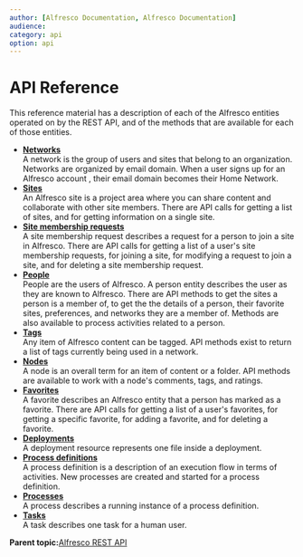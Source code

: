 ```yaml
---
author: [Alfresco Documentation, Alfresco Documentation]
audience: 
category: api
option: api
---
```


# API Reference

This reference material has a description of each of the Alfresco entities operated on by the REST API, and of the methods that are available for each of those entities.

-   **[Networks](../../../pra/1/concepts/pra-networks.md)**  
A network is the group of users and sites that belong to an organization. Networks are organized by email domain. When a user signs up for an Alfresco account , their email domain becomes their Home Network.
-   **[Sites](../../../pra/1/concepts/pra-sites.md)**  
An Alfresco site is a project area where you can share content and collaborate with other site members. There are API calls for getting a list of sites, and for getting information on a single site.
-   **[Site membership requests](../../../pra/1/concepts/pra-sitereq.md)**  
A site membership request describes a request for a person to join a site in Alfresco. There are API calls for getting a list of a user's site membership requests, for joining a site, for modifying a request to join a site, and for deleting a site membership request.
-   **[People](../../../pra/1/concepts/pra-people.md)**  
People are the users of Alfresco. A person entity describes the user as they are known to Alfresco. There are API methods to get the sites a person is a member of, to get the the details of a person, their favorite sites, preferences, and networks they are a member of. Methods are also available to process activities related to a person.
-   **[Tags](../../../pra/1/concepts/pra-tags.md)**  
Any item of Alfresco content can be tagged. API methods exist to return a list of tags currently being used in a network.
-   **[Nodes](../../../pra/1/concepts/pra-nodes.md)**  
A node is an overall term for an item of content or a folder. API methods are available to work with a node's comments, tags, and ratings.
-   **[Favorites](../../../pra/1/concepts/pra-favorites.md)**  
A favorite describes an Alfresco entity that a person has marked as a favorite. There are API calls for getting a list of a user's favorites, for getting a specific favorite, for adding a favorite, and for deleting a favorite.
-   **[Deployments](../../../pra/1/concepts/act-deployments.md)**  
 A deployment resource represents one file inside a deployment.
-   **[Process definitions](../../../pra/1/concepts/act-procdefs.md)**  
 A process definition is a description of an execution flow in terms of activities. New processes are created and started for a process definition.
-   **[Processes](../../../pra/1/concepts/act-processes.md)**  
 A process describes a running instance of a process definition.
-   **[Tasks](../../../pra/1/concepts/act-tasks.md)**  
 A task describes one task for a human user.

**Parent topic:**[Alfresco REST API](../../../pra/1/topics/pra-welcome-aara.md)


